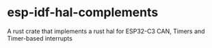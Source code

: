 # esp-idf-hal-complements
A rust crate that implements a rust hal for ESP32-C3 CAN, Timers and Timer-based interrupts  
